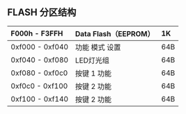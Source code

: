 ## FLASH 分区结构

| F000h - F3FFH   | Data Flash（EEPROM） | 1K   |
| :-------------- | :------------------- | :--- |
| 0xf000 - 0xf040 | 功能 模式 设置       | 64B  |
| 0xf040 - 0xf080 | LED灯光组            | 64B  |
| 0xf080 - 0xf0c0 | 按键 1 功能          | 64B  |
| 0xf0c0 - 0xf100 | 按键 2 功能          | 64B  |
| 0xf100 - 0xf140 | 按键 2 功能          | 64B  |

 
